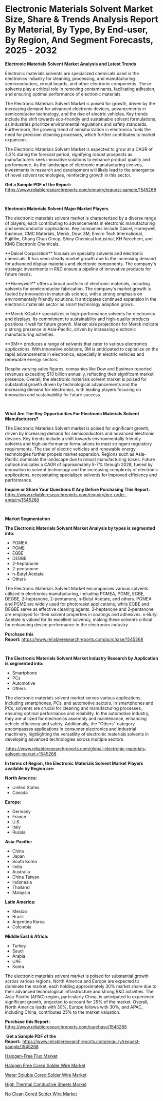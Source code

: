 <p><h1>Electronic Materials Solvent Market Size, Share & Trends Analysis Report By Material, By Type, By End-user, By Region, And Segment Forecasts, 2025 - 2032</h1></p><p><strong>Electronic Materials Solvent Market Analysis and Latest Trends</strong></p>
<p><p>Electronic materials solvents are specialized chemicals used in the electronics industry for cleaning, processing, and manufacturing semiconductors, circuit boards, and other electronic components. These solvents play a critical role in removing contaminants, facilitating adhesion, and ensuring optimal performance of electronic materials. </p><p>The Electronic Materials Solvent Market is poised for growth, driven by the increasing demand for advanced electronic devices, advancements in semiconductor technology, and the rise of electric vehicles. Key trends include the shift towards eco-friendly and sustainable solvent formulations, as industries prioritize environmental regulations and safety standards. Furthermore, the growing trend of miniaturization in electronics fuels the need for precision cleaning processes, which further contributes to market expansion. </p><p>The Electronic Materials Solvent Market is expected to grow at a CAGR of 4.2% during the forecast period, signifying robust prospects as manufacturers seek innovative solutions to enhance product quality and performance. As the landscape of electronic manufacturing evolves, investments in research and development will likely lead to the emergence of novel solvent technologies, reinforcing growth in this sector.</p></p>
<p><strong>Get a Sample PDF of the Report:&nbsp;</strong> <a href="https://www.reliableresearchreports.com/enquiry/request-sample/1545268?utm_campaign=38&utm_medium=2&utm_source=Github&utm_content=ia&utm_term=02022025&utm_id=electronic-materials-solvent">https://www.reliableresearchreports.com/enquiry/request-sample/1545268</a></p>
<p>&nbsp;</p>
<p><strong>Electronic Materials Solvent Major Market Players</strong></p>
<p><p>The electronic materials solvent market is characterized by a diverse range of players, each contributing to advancements in electronic manufacturing and semiconductor applications. Key companies include Daicel, Honeywell, Eastman, CMC Materials, Merck, Dow, 3M, Enviro Tech International, Fujifilm, Chang Chun Group, Shiny Chemical Industrial, KH Neochem, and KMG Electronic Chemicals.</p><p>**Daicel Corporation** focuses on specialty solvents and electronic chemicals. It has seen steady market growth due to the increasing demand for advanced display materials and electronic components. The company's strategic investments in R&D ensure a pipeline of innovative products for future needs.</p><p>**Honeywell** offers a broad portfolio of electronic materials, including solvents for semiconductor fabrication. The company's market growth is fueled by innovation in materials science, with a strong emphasis on environmentally friendly solutions. It anticipates continued expansion in the electronic materials sector as smart technology adoption grows.</p><p>**Merck KGaA** specializes in high-performance solvents for electronics and displays. Its commitment to sustainability and high-quality products positions it well for future growth. Market size projections for Merck indicate a strong presence in Asia-Pacific, driven by increasing electronic manufacturing activities.</p><p>**3M** produces a range of solvents that cater to various electronics applications. With innovative solutions, 3M is anticipated to capitalize on the rapid advancements in electronics, especially in electric vehicles and renewable energy sectors.</p><p>Despite varying sales figures, companies like Dow and Eastman reported revenues exceeding $10 billion annually, reflecting their significant market presence. Overall, the electronic materials solvent market is poised for substantial growth driven by technological advancements and the increasing demand for electronics, with leading players focusing on innovation and sustainability for future success.</p></p>
<p>&nbsp;</p>
<p><strong>What Are The Key Opportunities For Electronic Materials Solvent Manufacturers?</strong></p>
<p><p>The Electronic Materials Solvent market is poised for significant growth, driven by increasing demand for semiconductors and advanced electronic devices. Key trends include a shift towards environmentally friendly solvents and high-performance formulations to meet stringent regulatory requirements. The rise of electric vehicles and renewable energy technologies further propels market expansion. Regions such as Asia-Pacific dominate the landscape due to robust manufacturing bases. Future outlook indicates a CAGR of approximately 5-7% through 2028, fueled by innovation in solvent technology and the increasing complexity of electronic applications, necessitating specialized solvents for improved efficiency and performance.</p></p>
<p><strong>Inquire or Share Your Questions If Any Before Purchasing This Report:</strong> <a href="https://www.reliableresearchreports.com/enquiry/pre-order-enquiry/1545268?utm_campaign=38&utm_medium=2&utm_source=Github&utm_content=ia&utm_term=02022025&utm_id=electronic-materials-solvent">https://www.reliableresearchreports.com/enquiry/pre-order-enquiry/1545268</a></p>
<p>&nbsp;</p>
<p><strong>Market Segmentation</strong></p>
<p><strong>The Electronic Materials Solvent Market Analysis by types is segmented into:</strong></p>
<p><ul><li>PGMEA</li><li>PGME</li><li>EGBE</li><li>DEGBE</li><li>2-heptanone</li><li>2-pentanone</li><li>n-Butyl Acetate</li><li>Others</li></ul></p>
<p><p>The Electronic Materials Solvent Market encompasses various solvents utilized in electronics manufacturing, including PGMEA, PGME, EGBE, DEGBE, 2-heptanone, 2-pentanone, n-Butyl Acetate, and others. PGMEA and PGME are widely used for photoresist applications, while EGBE and DEGBE serve as effective cleaning agents. 2-heptanone and 2-pentanone are employed for their solvent properties in coatings and adhesives. n-Butyl Acetate is valued for its excellent solvency, making these solvents critical for enhancing device performance in the electronics industry.</p></p>
<p><strong>Purchase this Report:&nbsp;</strong><a href="https://www.reliableresearchreports.com/purchase/1545268?utm_campaign=38&utm_medium=2&utm_source=Github&utm_content=ia&utm_term=02022025&utm_id=electronic-materials-solvent">https://www.reliableresearchreports.com/purchase/1545268</a></p>
<p>&nbsp;</p>
<p><strong>The Electronic Materials Solvent Market Industry Research by Application is segmented into:</strong></p>
<p><ul><li>Smartphone</li><li>PCs</li><li>Automotive</li><li>Others</li></ul></p>
<p><p>The electronic materials solvent market serves various applications, including smartphones, PCs, and automotive sectors. In smartphones and PCs, solvents are crucial for cleaning and manufacturing processes, ensuring optimal performance and reliability. In the automotive industry, they are utilized for electronics assembly and maintenance, enhancing vehicle efficiency and safety. Additionally, the "Others" category encompasses applications in consumer electronics and industrial machinery, highlighting the versatility of electronic materials solvents in developing advanced technologies across multiple sectors.</p></p>
<p><a href="https://www.reliableresearchreports.com/global-electronic-materials-solvent-market-r1545268?utm_campaign=38&utm_medium=2&utm_source=Github&utm_content=ia&utm_term=02022025&utm_id=electronic-materials-solvent">&nbsp;https://www.reliableresearchreports.com/global-electronic-materials-solvent-market-r1545268</a></p>
<p><strong>In terms of Region, the Electronic Materials Solvent Market Players available by Region are:</strong></p>
<p>
    <p> <strong> North America: </strong>
        <ul>
            <li>United States</li>
            <li>Canada</li>
        </ul>
        </p> 
    <p> <strong> Europe: </strong>
        <ul>
            <li>Germany</li>
            <li>France</li>
            <li>U.K.</li>
            <li>Italy</li>
            <li>Russia</li>
        </ul>
        </p> 
    <p> <strong> Asia-Pacific: </strong>
        <ul>
            <li>China</li>
            <li>Japan</li>
            <li>South Korea</li>
            <li>India</li>
            <li>Australia</li>
            <li>China Taiwan</li>
            <li>Indonesia</li>
            <li>Thailand</li>
            <li>Malaysia</li>
        </ul>
        </p> 
    <p> <strong> Latin America: </strong>
        <ul>
            <li>Mexico</li>
            <li>Brazil</li>
            <li>Argentina Korea</li>
            <li>Colombia</li>
        </ul>
        </p> 
    <p> <strong> Middle East & Africa: </strong>
        <ul>
            <li>Turkey</li>
            <li>Saudi</li>
            <li>Arabia</li>
            <li>UAE</li>
            <li>Korea</li>
        </ul>
    </p>
    </p>
<p><p>The electronic materials solvent market is poised for substantial growth across various regions. North America and Europe are expected to dominate the market, each holding approximately 30% market share due to their advanced technological infrastructure and strong R&D activities. The Asia-Pacific (APAC) region, particularly China, is anticipated to experience significant growth, projected to account for 25% of the market. Overall, North America leads with 30%, Europe follows with 30%, and APAC, including China, contributes 25% to the market valuation.</p></p>
<p><strong>Purchase this Report: </strong><a href="https://www.reliableresearchreports.com/purchase/1545268?utm_campaign=38&utm_medium=2&utm_source=Github&utm_content=ia&utm_term=02022025&utm_id=electronic-materials-solvent">https://www.reliableresearchreports.com/purchase/1545268</a></p>
<p>&nbsp;<strong>Get a Sample PDF of the Report:&nbsp;&nbsp;</strong><a href="https://www.reliableresearchreports.com/enquiry/request-sample/1545268?utm_campaign=38&utm_medium=2&utm_source=Github&utm_content=ia&utm_term=02022025&utm_id=electronic-materials-solvent">https://www.reliableresearchreports.com/enquiry/request-sample/1545268</a></p>
<p><strong></strong></p>
<p><p><a href="https://github.com/penglatilles/Market-Research-Report-List-1/blob/main/halogen-free-flux-market.md?utm_campaign=38&utm_medium=2&utm_source=Github&utm_content=ia&utm_term=02022025&utm_id=electronic-materials-solvent">Halogen-Free Flux Market</a></p><p><a href="https://github.com/lalolatiot/Market-Research-Report-List-1/blob/main/halogen-free-cored-solder-wire-market.md?utm_campaign=38&utm_medium=2&utm_source=Github&utm_content=ia&utm_term=02022025&utm_id=electronic-materials-solvent">Halogen Free Cored Solder Wire Market</a></p><p><a href="https://github.com/ternainglin/Market-Research-Report-List-1/blob/main/water-soluble-cored-solder-wire-market.md?utm_campaign=38&utm_medium=2&utm_source=Github&utm_content=ia&utm_term=02022025&utm_id=electronic-materials-solvent">Water Soluble Cored Solder Wire Market</a></p><p><a href="https://github.com/zurubting/Market-Research-Report-List-1/blob/main/high-thermal-conductive-sheets-market.md?utm_campaign=38&utm_medium=2&utm_source=Github&utm_content=ia&utm_term=02022025&utm_id=electronic-materials-solvent">High Thermal Conductive Sheets Market</a></p><p><a href="https://github.com/saaindosya/Market-Research-Report-List-1/blob/main/no-clean-cored-solder-wire-market.md?utm_campaign=38&utm_medium=2&utm_source=Github&utm_content=ia&utm_term=02022025&utm_id=electronic-materials-solvent">No Clean Cored Solder Wire Market</a></p></p>